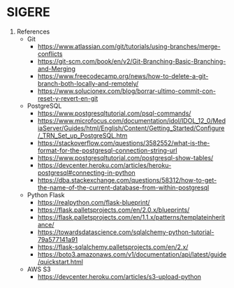 # SIGERE

1. References
    * Git
        - https://www.atlassian.com/git/tutorials/using-branches/merge-conflicts
        - https://git-scm.com/book/en/v2/Git-Branching-Basic-Branching-and-Merging
        - https://www.freecodecamp.org/news/how-to-delete-a-git-branch-both-locally-and-remotely/
        - https://www.solucionex.com/blog/borrar-ultimo-commit-con-reset-y-revert-en-git
    * PostgreSQL
        - https://www.postgresqltutorial.com/psql-commands/
        - https://www.microfocus.com/documentation/idol/IDOL_12_0/MediaServer/Guides/html/English/Content/Getting_Started/Configure/_TRN_Set_up_PostgreSQL.htm
        - https://stackoverflow.com/questions/3582552/what-is-the-format-for-the-postgresql-connection-string-url
        - https://www.postgresqltutorial.com/postgresql-show-tables/
        - https://devcenter.heroku.com/articles/heroku-postgresql#connecting-in-python
        - https://dba.stackexchange.com/questions/58312/how-to-get-the-name-of-the-current-database-from-within-postgresql
    * Python Flask
        - https://realpython.com/flask-blueprint/
        - https://flask.palletsprojects.com/en/2.0.x/blueprints/
        - https://flask.palletsprojects.com/en/1.1.x/patterns/templateinheritance/
        - https://towardsdatascience.com/sqlalchemy-python-tutorial-79a577141a91
        - https://flask-sqlalchemy.palletsprojects.com/en/2.x/
        - https://boto3.amazonaws.com/v1/documentation/api/latest/guide/quickstart.html
    * AWS S3
        - https://devcenter.heroku.com/articles/s3-upload-python